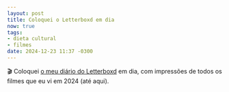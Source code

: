 ```yaml
---
layout: post
title: Coloquei o Letterboxd em dia
now: true
tags:
- dieta cultural
- filmes
date: 2024-12-23 11:37 -0300
---
```

🎬 Coloquei [o meu diário do Letterboxd](https://letterboxd.com/arthrfrts/films/diary/) em dia, com impressões de todos os filmes que eu vi em 2024 (até aqui).
